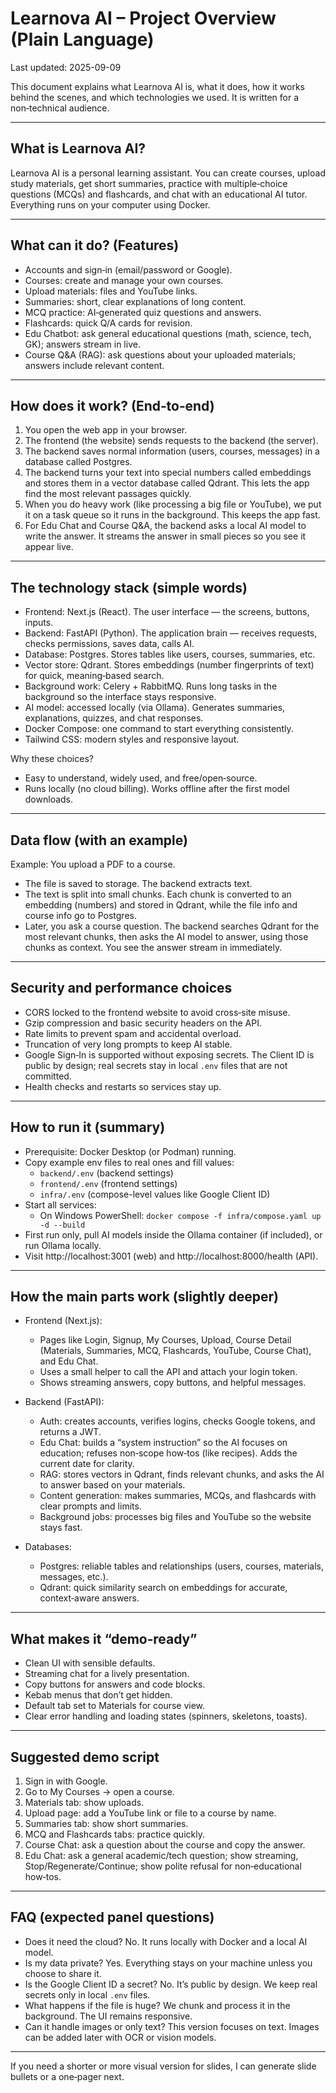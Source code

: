 # Learnova AI – Project Overview (Plain Language)

Last updated: 2025-09-09

This document explains what Learnova AI is, what it does, how it works behind the scenes, and which technologies we used. It is written for a non‑technical audience.

---

## What is Learnova AI?
Learnova AI is a personal learning assistant. You can create courses, upload study materials, get short summaries, practice with multiple‑choice questions (MCQs) and flashcards, and chat with an educational AI tutor. Everything runs on your computer using Docker.

---

## What can it do? (Features)
- Accounts and sign‑in (email/password or Google).
- Courses: create and manage your own courses.
- Upload materials: files and YouTube links.
- Summaries: short, clear explanations of long content.
- MCQ practice: AI‑generated quiz questions and answers.
- Flashcards: quick Q/A cards for revision.
- Edu Chatbot: ask general educational questions (math, science, tech, GK); answers stream in live.
- Course Q&A (RAG): ask questions about your uploaded materials; answers include relevant content.

---

## How does it work? (End‑to‑end)
1) You open the web app in your browser.
2) The frontend (the website) sends requests to the backend (the server).
3) The backend saves normal information (users, courses, messages) in a database called Postgres.
4) The backend turns your text into special numbers called embeddings and stores them in a vector database called Qdrant. This lets the app find the most relevant passages quickly.
5) When you do heavy work (like processing a big file or YouTube), we put it on a task queue so it runs in the background. This keeps the app fast.
6) For Edu Chat and Course Q&A, the backend asks a local AI model to write the answer. It streams the answer in small pieces so you see it appear live.

---

## The technology stack (simple words)
- Frontend: Next.js (React). The user interface — the screens, buttons, inputs.
- Backend: FastAPI (Python). The application brain — receives requests, checks permissions, saves data, calls AI.
- Database: Postgres. Stores tables like users, courses, summaries, etc.
- Vector store: Qdrant. Stores embeddings (number fingerprints of text) for quick, meaning‑based search.
- Background work: Celery + RabbitMQ. Runs long tasks in the background so the interface stays responsive.
- AI model: accessed locally (via Ollama). Generates summaries, explanations, quizzes, and chat responses.
- Docker Compose: one command to start everything consistently.
- Tailwind CSS: modern styles and responsive layout.

Why these choices?
- Easy to understand, widely used, and free/open‑source.
- Runs locally (no cloud billing). Works offline after the first model downloads.

---

## Data flow (with an example)
Example: You upload a PDF to a course.
- The file is saved to storage. The backend extracts text.
- The text is split into small chunks. Each chunk is converted to an embedding (numbers) and stored in Qdrant, while the file info and course info go to Postgres.
- Later, you ask a course question. The backend searches Qdrant for the most relevant chunks, then asks the AI model to answer, using those chunks as context. You see the answer stream in immediately.

---

## Security and performance choices
- CORS locked to the frontend website to avoid cross‑site misuse.
- Gzip compression and basic security headers on the API.
- Rate limits to prevent spam and accidental overload.
- Truncation of very long prompts to keep AI stable.
- Google Sign‑In is supported without exposing secrets. The Client ID is public by design; real secrets stay in local `.env` files that are not committed.
- Health checks and restarts so services stay up.

---

## How to run it (summary)
- Prerequisite: Docker Desktop (or Podman) running.
- Copy example env files to real ones and fill values:
  - `backend/.env` (backend settings)
  - `frontend/.env` (frontend settings)
  - `infra/.env` (compose-level values like Google Client ID)
- Start all services:
  - On Windows PowerShell: `docker compose -f infra/compose.yaml up -d --build`
- First run only, pull AI models inside the Ollama container (if included), or run Ollama locally.
- Visit http://localhost:3001 (web) and http://localhost:8000/health (API).

---

## How the main parts work (slightly deeper)
- Frontend (Next.js):
  - Pages like Login, Signup, My Courses, Upload, Course Detail (Materials, Summaries, MCQ, Flashcards, YouTube, Course Chat), and Edu Chat.
  - Uses a small helper to call the API and attach your login token.
  - Shows streaming answers, copy buttons, and helpful messages.

- Backend (FastAPI):
  - Auth: creates accounts, verifies logins, checks Google tokens, and returns a JWT.
  - Edu Chat: builds a “system instruction” so the AI focuses on education; refuses non‑scope how‑tos (like recipes). Adds the current date for clarity.
  - RAG: stores vectors in Qdrant, finds relevant chunks, and asks the AI to answer based on your materials.
  - Content generation: makes summaries, MCQs, and flashcards with clear prompts and limits.
  - Background jobs: processes big files and YouTube so the website stays fast.

- Databases:
  - Postgres: reliable tables and relationships (users, courses, materials, messages, etc.).
  - Qdrant: quick similarity search on embeddings for accurate, context‑aware answers.

---

## What makes it “demo‑ready”
- Clean UI with sensible defaults.
- Streaming chat for a lively presentation.
- Copy buttons for answers and code blocks.
- Kebab menus that don’t get hidden.
- Default tab set to Materials for course view.
- Clear error handling and loading states (spinners, skeletons, toasts).

---

## Suggested demo script
1) Sign in with Google.
2) Go to My Courses → open a course.
3) Materials tab: show uploads.
4) Upload page: add a YouTube link or file to a course by name.
5) Summaries tab: show short summaries.
6) MCQ and Flashcards tabs: practice quickly.
7) Course Chat: ask a question about the course and copy the answer.
8) Edu Chat: ask a general academic/tech question; show streaming, Stop/Regenerate/Continue; show polite refusal for non‑educational how‑tos.

---

## FAQ (expected panel questions)
- Does it need the cloud? No. It runs locally with Docker and a local AI model.
- Is my data private? Yes. Everything stays on your machine unless you choose to share it.
- Is the Google Client ID a secret? No. It’s public by design. We keep real secrets only in local `.env` files.
- What happens if the file is huge? We chunk and process it in the background. The UI remains responsive.
- Can it handle images or only text? This version focuses on text. Images can be added later with OCR or vision models.

---

If you need a shorter or more visual version for slides, I can generate slide bullets or a one‑pager next.
